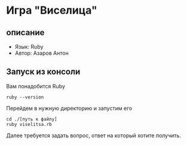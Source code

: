 # Игра "Виселица"

## описание

+ Язык: Ruby
+ Автор: Азаров Антон

## Запуск из консоли

Вам понадобится Ruby

    ruby --version
    
Перейдем в нужную директорию и запустим его

    cd ./[путь к файлу]
    ruby viselitsa.rb
    
Далее требуется задать вопрос, ответ на который хотите получить.
